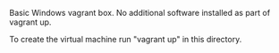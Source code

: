 Basic Windows vagrant box.  No additional software installed as part of vagrant up.

To create the virtual machine run "vagrant up" in this directory.